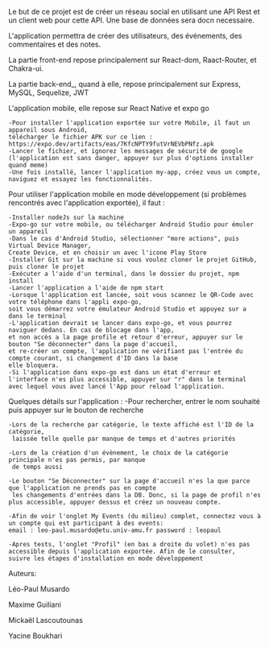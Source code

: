Le but de ce projet est de créer un réseau social en utilisant une API Rest et un client web pour cette API. Une base de données sera docn necessaire.

L'application permettra de créer des utilisateurs, des événements, des commentaires et des notes.

La partie front-end repose principalement sur React-dom, Raact-Router, et Chakra-ui.

La partie back-end_, quand à elle, repose principalement sur Express, MySQL, Sequelize, JWT

L'application mobile, elle repose sur React Native et expo go

    -Pour installer l'application exportée sur votre Mobile, il faut un appareil sous Android, 
    télécharger le fichier APK sur ce lien : https://expo.dev/artifacts/eas/7KfcNPTY9futVrNEVbPNfz.apk
    -Lancer le fichier, et ignorez les messages de sécurité de google (l'application est sans danger, appuyer sur plus d'options installer quand meme)
    -Une fois installé, lancer l'application my-app, créez vous un compte, naviguez et essayez les fonctionnalités.
    


Pour utiliser l'application mobile en mode développement (si problèmes rencontrés avec l'application exportée), il faut : 

    -Installer nodeJs sur la machine
    -Expo-go sur votre mobile, ou télécharger Android Studio pour émuler un appareil
    -Dans le cas d'Android Studio, sélectionner "more actions", puis Virtual Device Manager, 
    Create Device, et en choisir un avec l'icone Play Store
    -Installer Git sur la machine si vous voulez cloner le projet GitHub, puis cloner le projet
    -Exécuter a l'aide d'un terminal, dans le dossier du projet, npm install
    -Lancer l'application a l'aide de npm start
    -Lorsque l'application est lancée, soit vous scannez le QR-Code avec votre téléphone dans l'appli expo-go, 
    soit vous démarrez votre émulateur Android Studio et appuyez sur a dans le terminal
    -L'application devrait se lancer dans expo-go, et vous pourrez naviguer dedans. En cas de blocage dans l'app, 
    et non accès a la page profile et retour d'erreur, appuyer sur le bouton "Se déconnecter" dans la page d'accueil, 
    et re-créer un compte, l'application ne vérifiant pas l'entrée du compte courant, si changement d'ID dans la base 
    elle bloquera.
    -Si l'application dans expo-go est dans un état d'erreur et l'interface n'es plus accessible, appuyer sur "r" dans le terminal avec lequel vous avez lancé l'App pour reload l'application.


Quelques détails sur l'application :
    -Pour rechercher, entrer le nom souhaité puis appuyer sur le bouton de recherche
    
    -Lors de la recherche par catégorie, le texte affiché est l'ID de la catégorie,
     laissée telle quelle par manque de temps et d'autres priorités
     
    -Lors de la création d'un évènement, le choix de la catégorie principale n'es pas permis, par manque
     de temps aussi
     
    -Le bouton "Se Déconnecter" sur la page d'accueil n'es la que parce que l'application ne prends pas en compte
     les changements d'entrées dans la DB. Donc, si la page de profil n'es plus accessible, appuyer dessus et créez un nouveau compte.
     
    -Afin de voir l'onglet My Events (du milieu) complet, connectez vous à un compte qui est participant à des events:
    email : leo-paul.musardo@etu.univ-amu.fr password : leopaul
    
    -Apres tests, l'onglet "Profil" (en bas a droite du volet) n'es pas accessible depuis l'application exportée. Afin de le consulter,
    suivre les étapes d'installation en mode développement

Auteurs:

Léo-Paul Musardo

Maxime Guiliani

Mickaël Lascoutounas

Yacine Boukhari
